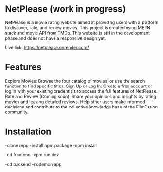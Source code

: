 # NetPlease (work in progress)

NetPlease is a movie rating website aimed at providing users with a platform to discover, rate, and review movies. This project is created using MERN stack and movie API from TMDb. This website is still in the development phase and does not have a responsive design yet.

Live link: https://netplease.onrender.com/

# Features

Explore Movies: Browse the four catalog of movies, or use the search function to find specific titles.
Sign Up or Log In: Create a free account or log in with your existing credentials to access the full features of NetPlease.
Rate and Review (Coming soon): Share your opinions and insights by rating movies and leaving detailed reviews. Help other users make informed decisions and contribute to the collective knowledge base of the FilmFusion community.

# Installation

-clone repo
-install npm package
  -npm install

-cd frontend
-npm run dev

-cd backend
-nodemon app
